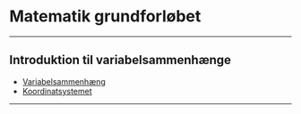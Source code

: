 # Matematik grundforløbet

---

## Introduktion til variabelsammenhænge

- [Variabelsammenhæng](/del1_sammenhaeng/del1_2_variabelsammenhaeng.md)
- [Koordinatsystemet]()

---

